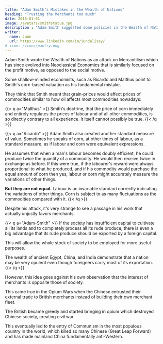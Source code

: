 ```yaml
---
title: "Adam Smith's Mistakes in the Wealth of Nations"
heading: "Trusting the Merchants too much"
date: 2015-01-01
image: /avatars/smithstatue.jpg
description : "Adam Smith suggested some policies in the Wealth of Nations which produced bad effects"
writer:
  name: Juan
  url: https://www.linkedin.com/in/jundalisay/
# icon: /icons/pantry.png
---
```



Adam Smith wrote the Wealth of Nations as an attack on Mercantilism which has since evolved into Neoclassical Economics that is similarly focused on the profit motive, as opposed to the social motive.

Some shallow-minded economists, such as Ricardo and Malthus point to Smith's corn-based valuation as his fundamental mistake. 

They think that Smith meant that grain-prices would affect prices of commodities similar to how oil affects most commodities nowadays:

{{< q a="Malthus" >}}
Smith's doctrine, that the price of corn immediately and entirely regulates the prices of labour and of all other commodities, is so directly contrary to all experience. It itself cannot possibly be true.
{{< /q >}}


{{< q a="Ricardo" >}}
Adam Smith also created another standard measure of value. Sometimes he speaks of corn, at other times of labour, as a standard measure, as if labour and corn were equivalent expressions.

He assumes that when a man's labour becomes doubly efficient, he could produce twice the quantity of a commodity. He would then receive twice in exchange as before.  If this were true, if the labourer's reward were always proportional to what he produced, and if his commodity would purchase the equal amount of corn then yes, labour or corn might accurately measure the variations of other things.

**But they are not equal.** Labour is an invariable standard correctly indicating the variations of other things. Corn is subject to as many fluctuations as the commodities compared with it. 
{{< /q >}}


Despite his attack, it's very strange to see a passage in his work that actually unjustly favors merchants. 

<!-- for him to entrust an entire country's external trade to foreign merchants: -->


<!-- For me, there is only one striking and significant error or wrong idea that has led to a big mistake that still exists today. It is Smith's advocacy of--> 

{{< q a="Adam-Smith" >}}
If the society has insufficient capital to cultivate all its lands and to completely process all its rude produce, there is even a big advantage that its rude produce should be exported by a foreign capital. 

This will allow the whole stock of society to be employed for more useful purposes. 

The wealth of ancient Egypt, China, and India demonstrate that a nation may be very opulent even though foreigners carry most of its exportation.
{{< /q >}}


However, this idea goes against his own observation that the interest of merchants is opposite those of society. 

This came true in the Opium Wars when the Chinese entrusted their external trade to British merchants instead of building their own merchant fleet. 

The British became greedy and started bringing in opium which destroyed Chinese society, creating civil war.

This eventually led to the entry of Communism in the most populous country in the world, which killed so many Chinese (Great Leap Forward) and has made mainland China fundamentally anti-Western. 


